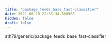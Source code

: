 ```yaml
---
title: "package_feeds_base_fast-classifier"
date: 2021-06-20 22:33:34.380928
hidden: false
draft: false
---
```


ath79/generic/package_feeds_base_fast-classifier

